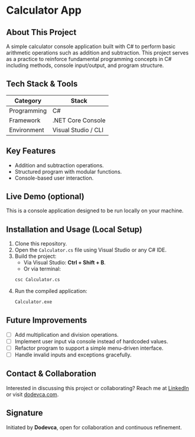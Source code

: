 # Calculator App

## About This Project
A simple calculator console application built with C# to perform basic arithmetic operations such as addition and subtraction. This project serves as a practice to reinforce fundamental programming concepts in C# including methods, console input/output, and program structure.

## Tech Stack & Tools
| Category     | Stack                |
|--------------|----------------------|
| Programming  | C#                   |
| Framework    | .NET Core Console    |
| Environment  | Visual Studio / CLI  |

## Key Features
- Addition and subtraction operations.
- Structured program with modular functions.
- Console-based user interaction.

## Live Demo (optional)
This is a console application designed to be run locally on your machine.

## Installation and Usage (Local Setup)
1. Clone this repository.
2. Open the `Calculator.cs` file using Visual Studio or any C# IDE.
3. Build the project:
    - Via Visual Studio: **Ctrl + Shift + B**.
    - Or via terminal:
    ```bash
    csc Calculator.cs
    ```
4. Run the compiled application:
    ```bash
    Calculator.exe
    ```
## Future Improvements
- [ ] Add multiplication and division operations.
- [ ] Implement user input via console instead of hardcoded values.
- [ ] Refactor program to support a simple menu-driven interface.
- [ ] Handle invalid inputs and exceptions gracefully.

## Contact & Collaboration
Interested in discussing this project or collaborating?
Reach me at [LinkedIn](https://linkedin.com/in/dodevca) or visit [dodevca.com](https://dodevca.com).

## Signature
Initiated by **Dodevca**, open for collaboration and continuous refinement.
